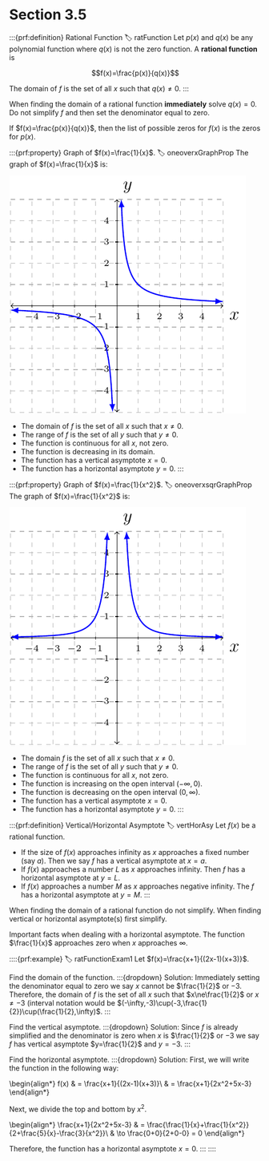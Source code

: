# Section 3.5

:::{prf:definition} Rational Function
:label: ratFunction
Let $p(x)$ and $q(x)$ be any polynomial function where $q(x)$ is not the zero function. A **rational function** is 

$$f(x)=\frac{p(x)}{q(x)}$$

The domain of $f$ is the set of all $x$ such that $q(x)\ne0$.
:::

When finding the domain of a rational function **immediately** solve $q(x)=0$. Do not simplify $f$ and then set the denominator equal to zero.

If $f(x)=\frac{p(x)}{q(x)}$, then the list of possible zeros for $f(x)$ is the zeros for $p(x)$.

:::{prf:property} Graph of $f(x)=\frac{1}{x}$.
:label: oneoverxGraphProp
The graph of $f(x)=\frac{1}{x}$ is:

![The graph of y equals one over x](images/oneoverxgraph.png)

* The domain of $f$ is the set of all $x$ such that $x\ne0$.
* The range of $f$ is the set of all $y$ such that $y\ne0$.
* The function is continuous for all $x$, not zero.
* The function is decreasing in its domain.
* The function has a vertical asymptote $x=0$.
* The function has a horizontal asymptote $y=0$.
:::

:::{prf:property} Graph of $f(x)=\frac{1}{x^2}$.
:label: oneoverxsqrGraphProp
The graph of $f(x)=\frac{1}{x^2}$ is:

![The graph of y equals one over x squared](images/oneoverxsqrgraph.png)

* The domain $f$ is the set of all $x$ such that $x\ne0$.
* The range of $f$ is the set of all $y$ such that $y\ne0$.
* The function is continuous for all $x$, not zero.
* The function is increasing on the open interval $(-\infty,0)$.
* The function is decreasing on the open interval $(0,\infty)$.
* The function has a vertical asymptote $x=0$.
* The function has a horizontal asymptote $y=0$.
:::

:::{prf:definition} Vertical/Horizontal Asymptote
:label: vertHorAsy
Let $f(x)$ be a rational function.
* If the size of $f(x)$ approaches infinity as $x$ approaches a fixed number (say $a$). Then we say $f$ has a vertical asymptote at $x=a$.
* If $f(x)$ approaches a number $L$ as $x$ approaches infinity. Then $f$ has a horizontal asymptote at $y=L$.
* If $f(x)$ approaches a number $M$ as $x$ approaches negative infinity. The $f$ has a horizontal asymptote at $y=M$.
:::

When finding the domain of a rational function do not simplify. When finding vertical or horizontal asymptote(s) first simplify.

Important facts when dealing with a horizontal asymptote. The function $\frac{1}{x}$ approaches zero when $x$ approaches $\infty$.

::::{prf:example}
:label: ratFunctionExam1
Let $f(x)=\frac{x+1}{(2x-1)(x+3)}$. 

Find the domain of the function.
:::{dropdown} Solution:
Immediately setting the denominator equal to zero we say $x$ cannot be $\frac{1}{2}$ or $-3$. Therefore, the domain of $f$ is the set of all $x$ such that $x\ne\frac{1}{2}$ or $x\ne-3$ (interval notation would be $(-\infty,-3)\cup(-3,\frac{1}{2})\cup(\frac{1}{2},\infty)$.
:::

Find the vertical asymptote.
:::{dropdown} Solution:
Since $f$ is already simplified and the denominator is zero when $x$ is $\frac{1}{2}$ or $-3$ we say $f$ has vertical asymptote $y=\frac{1}{2}$ and $y=-3$.
:::

Find the horizontal asymptote.
:::{dropdown} Solution:
First, we will write the function in the following way:

\begin{align*}
    f(x) & = \frac{x+1}{(2x-1)(x+3)}\\
    & = \frac{x+1}{2x^2+5x-3}
\end{align*}

Next, we divide the top and bottom by $x^2$.

\begin{align*}
    \frac{x+1}{2x^2+5x-3} & = \frac{\frac{1}{x}+\frac{1}{x^2}}{2+\frac{5}{x}-\frac{3}{x^2}}\\
    & \to \frac{0+0}{2+0-0} = 0
\end{align*}

Therefore, the function has a horizontal asymptote $x=0$.
:::
::::